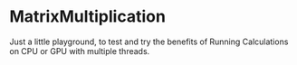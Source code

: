 # MatrixMultiplication
Just a little playground, to test and try the benefits of Running Calculations on CPU or GPU with multiple threads.

